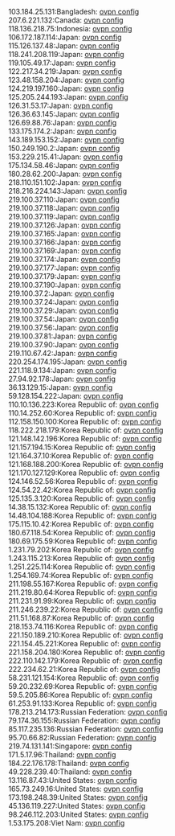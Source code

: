 103.184.25.131:Bangladesh: [ovpn config](vpn/103_184_25_131.ovpn)  
207.6.221.132:Canada: [ovpn config](vpn/207_6_221_132.ovpn)  
118.136.218.75:Indonesia: [ovpn config](vpn/118_136_218_75.ovpn)  
106.172.187.114:Japan: [ovpn config](vpn/106_172_187_114.ovpn)  
115.126.137.48:Japan: [ovpn config](vpn/115_126_137_48.ovpn)  
118.241.208.119:Japan: [ovpn config](vpn/118_241_208_119.ovpn)  
119.105.49.17:Japan: [ovpn config](vpn/119_105_49_17.ovpn)  
122.217.34.219:Japan: [ovpn config](vpn/122_217_34_219.ovpn)  
123.48.158.204:Japan: [ovpn config](vpn/123_48_158_204.ovpn)  
124.219.197.160:Japan: [ovpn config](vpn/124_219_197_160.ovpn)  
125.205.244.193:Japan: [ovpn config](vpn/125_205_244_193.ovpn)  
126.31.53.17:Japan: [ovpn config](vpn/126_31_53_17.ovpn)  
126.36.63.145:Japan: [ovpn config](vpn/126_36_63_145.ovpn)  
126.69.88.76:Japan: [ovpn config](vpn/126_69_88_76.ovpn)  
133.175.174.2:Japan: [ovpn config](vpn/133_175_174_2.ovpn)  
143.189.153.152:Japan: [ovpn config](vpn/143_189_153_152.ovpn)  
150.249.190.2:Japan: [ovpn config](vpn/150_249_190_2.ovpn)  
153.229.215.41:Japan: [ovpn config](vpn/153_229_215_41.ovpn)  
175.134.58.46:Japan: [ovpn config](vpn/175_134_58_46.ovpn)  
180.28.62.200:Japan: [ovpn config](vpn/180_28_62_200.ovpn)  
218.110.151.102:Japan: [ovpn config](vpn/218_110_151_102.ovpn)  
218.216.224.143:Japan: [ovpn config](vpn/218_216_224_143.ovpn)  
219.100.37.110:Japan: [ovpn config](vpn/219_100_37_110.ovpn)  
219.100.37.118:Japan: [ovpn config](vpn/219_100_37_118.ovpn)  
219.100.37.119:Japan: [ovpn config](vpn/219_100_37_119.ovpn)  
219.100.37.126:Japan: [ovpn config](vpn/219_100_37_126.ovpn)  
219.100.37.165:Japan: [ovpn config](vpn/219_100_37_165.ovpn)  
219.100.37.166:Japan: [ovpn config](vpn/219_100_37_166.ovpn)  
219.100.37.169:Japan: [ovpn config](vpn/219_100_37_169.ovpn)  
219.100.37.174:Japan: [ovpn config](vpn/219_100_37_174.ovpn)  
219.100.37.177:Japan: [ovpn config](vpn/219_100_37_177.ovpn)  
219.100.37.179:Japan: [ovpn config](vpn/219_100_37_179.ovpn)  
219.100.37.190:Japan: [ovpn config](vpn/219_100_37_190.ovpn)  
219.100.37.2:Japan: [ovpn config](vpn/219_100_37_2.ovpn)  
219.100.37.24:Japan: [ovpn config](vpn/219_100_37_24.ovpn)  
219.100.37.29:Japan: [ovpn config](vpn/219_100_37_29.ovpn)  
219.100.37.54:Japan: [ovpn config](vpn/219_100_37_54.ovpn)  
219.100.37.56:Japan: [ovpn config](vpn/219_100_37_56.ovpn)  
219.100.37.81:Japan: [ovpn config](vpn/219_100_37_81.ovpn)  
219.100.37.90:Japan: [ovpn config](vpn/219_100_37_90.ovpn)  
219.110.67.42:Japan: [ovpn config](vpn/219_110_67_42.ovpn)  
220.254.174.195:Japan: [ovpn config](vpn/220_254_174_195.ovpn)  
221.118.9.134:Japan: [ovpn config](vpn/221_118_9_134.ovpn)  
27.94.92.178:Japan: [ovpn config](vpn/27_94_92_178.ovpn)  
36.13.129.15:Japan: [ovpn config](vpn/36_13_129_15.ovpn)  
59.128.154.222:Japan: [ovpn config](vpn/59_128_154_222.ovpn)  
110.10.136.223:Korea Republic of: [ovpn config](vpn/110_10_136_223.ovpn)  
110.14.252.60:Korea Republic of: [ovpn config](vpn/110_14_252_60.ovpn)  
112.158.150.100:Korea Republic of: [ovpn config](vpn/112_158_150_100.ovpn)  
118.222.218.179:Korea Republic of: [ovpn config](vpn/118_222_218_179.ovpn)  
121.148.142.196:Korea Republic of: [ovpn config](vpn/121_148_142_196.ovpn)  
121.157.194.15:Korea Republic of: [ovpn config](vpn/121_157_194_15.ovpn)  
121.164.37.10:Korea Republic of: [ovpn config](vpn/121_164_37_10.ovpn)  
121.168.188.200:Korea Republic of: [ovpn config](vpn/121_168_188_200.ovpn)  
121.170.127.129:Korea Republic of: [ovpn config](vpn/121_170_127_129.ovpn)  
124.146.52.56:Korea Republic of: [ovpn config](vpn/124_146_52_56.ovpn)  
124.54.22.42:Korea Republic of: [ovpn config](vpn/124_54_22_42.ovpn)  
125.135.3.120:Korea Republic of: [ovpn config](vpn/125_135_3_120.ovpn)  
14.38.15.132:Korea Republic of: [ovpn config](vpn/14_38_15_132.ovpn)  
14.48.104.188:Korea Republic of: [ovpn config](vpn/14_48_104_188.ovpn)  
175.115.10.42:Korea Republic of: [ovpn config](vpn/175_115_10_42.ovpn)  
180.67.118.54:Korea Republic of: [ovpn config](vpn/180_67_118_54.ovpn)  
180.69.175.59:Korea Republic of: [ovpn config](vpn/180_69_175_59.ovpn)  
1.231.79.202:Korea Republic of: [ovpn config](vpn/1_231_79_202.ovpn)  
1.243.115.213:Korea Republic of: [ovpn config](vpn/1_243_115_213.ovpn)  
1.251.225.114:Korea Republic of: [ovpn config](vpn/1_251_225_114.ovpn)  
1.254.169.74:Korea Republic of: [ovpn config](vpn/1_254_169_74.ovpn)  
211.198.55.167:Korea Republic of: [ovpn config](vpn/211_198_55_167.ovpn)  
211.219.80.64:Korea Republic of: [ovpn config](vpn/211_219_80_64.ovpn)  
211.231.91.99:Korea Republic of: [ovpn config](vpn/211_231_91_99.ovpn)  
211.246.239.22:Korea Republic of: [ovpn config](vpn/211_246_239_22.ovpn)  
211.51.168.87:Korea Republic of: [ovpn config](vpn/211_51_168_87.ovpn)  
218.153.74.116:Korea Republic of: [ovpn config](vpn/218_153_74_116.ovpn)  
221.150.189.210:Korea Republic of: [ovpn config](vpn/221_150_189_210.ovpn)  
221.154.45.221:Korea Republic of: [ovpn config](vpn/221_154_45_221.ovpn)  
221.158.204.180:Korea Republic of: [ovpn config](vpn/221_158_204_180.ovpn)  
222.110.142.179:Korea Republic of: [ovpn config](vpn/222_110_142_179.ovpn)  
222.234.62.21:Korea Republic of: [ovpn config](vpn/222_234_62_21.ovpn)  
58.231.121.154:Korea Republic of: [ovpn config](vpn/58_231_121_154.ovpn)  
59.20.232.69:Korea Republic of: [ovpn config](vpn/59_20_232_69.ovpn)  
59.5.205.86:Korea Republic of: [ovpn config](vpn/59_5_205_86.ovpn)  
61.253.91.133:Korea Republic of: [ovpn config](vpn/61_253_91_133.ovpn)  
178.213.214.173:Russian Federation: [ovpn config](vpn/178_213_214_173.ovpn)  
79.174.36.155:Russian Federation: [ovpn config](vpn/79_174_36_155.ovpn)  
85.117.235.136:Russian Federation: [ovpn config](vpn/85_117_235_136.ovpn)  
95.70.66.82:Russian Federation: [ovpn config](vpn/95_70_66_82.ovpn)  
219.74.131.141:Singapore: [ovpn config](vpn/219_74_131_141.ovpn)  
171.5.17.96:Thailand: [ovpn config](vpn/171_5_17_96.ovpn)  
184.22.176.178:Thailand: [ovpn config](vpn/184_22_176_178.ovpn)  
49.228.239.40:Thailand: [ovpn config](vpn/49_228_239_40.ovpn)  
13.116.87.43:United States: [ovpn config](vpn/13_116_87_43.ovpn)  
165.73.249.16:United States: [ovpn config](vpn/165_73_249_16.ovpn)  
173.198.248.39:United States: [ovpn config](vpn/173_198_248_39.ovpn)  
45.136.119.227:United States: [ovpn config](vpn/45_136_119_227.ovpn)  
98.246.112.203:United States: [ovpn config](vpn/98_246_112_203.ovpn)  
1.53.175.208:Viet Nam: [ovpn config](vpn/1_53_175_208.ovpn)  
